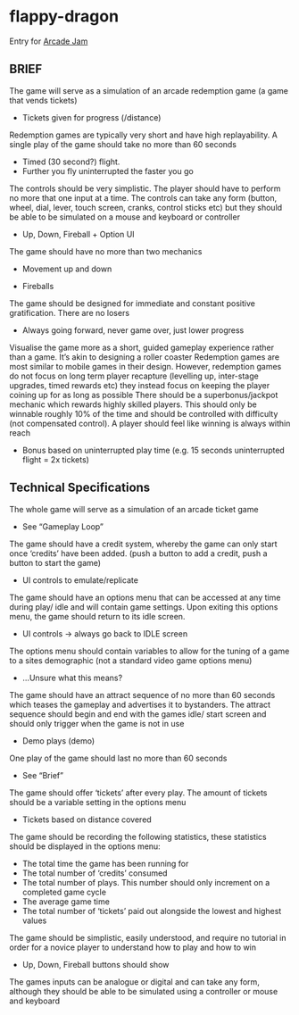 # flappy-dragon

Entry for [Arcade Jam](https://thearcadevaults.org.uk/arcade-jam)

## BRIEF

The game will serve as a simulation of an arcade redemption game (a game that vends tickets)

-	Tickets given for progress (/distance)

Redemption games are typically very short and have high replayability. A single play of the game should take no more than 60 seconds

-	Timed (30 second?) flight.
-	Further you fly uninterrupted the faster you go

The controls should be very simplistic. The player should have to perform no more that one input at a time. The controls can take any form (button, wheel, dial, lever, touch screen, cranks, control sticks etc) but they should be able to be simulated on a mouse and keyboard or controller

-	Up, Down, Fireball + Option UI

The game should have no more than two mechanics

-	Movement up and down

-	Fireballs

The game should be designed for immediate and constant positive gratification. There are no losers

-	Always going forward, never game over, just lower progress

Visualise the game more as a short, guided gameplay experience rather than a game. It’s akin to designing a roller coaster
Redemption games are most similar to mobile games in their design. However, redemption games do not focus on long term player recapture (levelling up, inter-stage upgrades, timed rewards etc) they instead focus on keeping the player coining up for as long as possible
There should be a superbonus/jackpot mechanic which rewards highly skilled players. This should only be winnable roughly 10% of the time and should be controlled with difficulty (not compensated control). A player should feel like winning is always within reach

-	Bonus based on uninterrupted play time (e.g. 15 seconds uninterrupted flight = 2x tickets)

## Technical Specifications

The whole game will serve as a simulation of an arcade ticket game

-	See “Gameplay Loop”

The game should have a credit system, whereby the game can only start once ‘credits’ have been added. (push a button to add a credit, push a button to start the game)

-	UI controls to emulate/replicate

The game should have an options menu that can be accessed at any time during play/ idle and will contain game settings. Upon exiting this options menu, the game should return to its idle screen. 

-	UI controls -> always go back to IDLE screen

The options menu should contain variables to allow for the tuning of a game to a sites demographic (not a standard video game options menu)

-	…Unsure what this means?

The game should have an attract sequence of no more than 60 seconds which teases the gameplay and advertises it to bystanders. The attract sequence should begin and end with the games idle/ start screen and should only trigger when the game is not in use

-	Demo plays (demo)

One play of the game should last no more than 60 seconds

-	See “Brief”

The game should offer ‘tickets’ after every play. The amount of tickets should be a variable setting in the options menu

-	Tickets based on distance covered

The game should be recording the following statistics, these statistics should be displayed in the options menu:

-	The total time the game has been running for
-	The total number of ‘credits’ consumed
-	The total number of plays. This number should only increment on a completed game cycle
-	The average game time
-	The total number of ‘tickets’ paid out alongside the lowest and highest values

The game should be simplistic, easily understood, and require no tutorial in order for a novice player to understand how to play and how to win

-	Up, Down, Fireball buttons should show

The games inputs can be analogue or digital and can take any form, although they should be able to be simulated using a controller or mouse and keyboard


